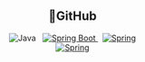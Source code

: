 <!-- 타이틀 -->
<div align="center">
  <!--img src="https://capsule-render.vercel.app/api?type=cylinder&color=auto&height=100&section=header&text=OYH%20Repository&fontSize=60)"/-->
</div>

<br/>

<div align=center>
  <h2>🔗GitHub</h2>
  <a href="https://github.com/openjdk" style="text-decoration:none;">
    <img alt="Java" border="0" src ="https://img.shields.io/badge/Java-FF9950.svg?&style=for-the-badge&logo=Java&logoColor=white"/>
  <a/>&nbsp;
  <a href="https://github.com/spring-projects" style="text-decoration: none;">
    <img alt="Spring Boot" src ="https://img.shields.io/badge/Spring Boot-6DB33F.svg?&style=for-the-badge&logo=Spring Boot&logoColor=white"/>
  <a/>&nbsp;
  <a href="https://github.com/spring-projects" style="text-decoration: none;">
    <img alt="Spring" border="0" src ="https://img.shields.io/badge/Spring-6DB33F.svg?&style=for-the-badge&logo=Spring&logoColor=white"/>
  <a/>
  <br/>
  <a href="https://github.com/quartz-scheduler" style="text-decoration: none;">
    <img alt="Spring" border="0" src ="https://img.shields.io/badge/Quartz-FFFFFF.svg?&style=for-the-badge&logo=quartz&logoColor=white"/>
  <a/>
    
</div>

<br/>
<br/>
<br/>

